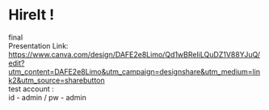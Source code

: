 # HireIt !
final<br>
Presentation Link:<br>
https://www.canva.com/design/DAFE2e8Limo/Qd1wBReIiLQuDZ1V88YJuQ/edit?utm_content=DAFE2e8Limo&utm_campaign=designshare&utm_medium=link2&utm_source=sharebutton<br>
test account :<br>
id - admin / pw - admin
